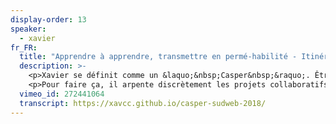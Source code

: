 ```yaml
---
display-order: 13
speaker:
  - xavier
fr_FR:
  title: "Apprendre à apprendre, transmettre en permé-habilité - Itinéraire nomade et fantôme"
  description: >-
    <p>Xavier se définit comme un &laquo;&nbsp;Casper&nbsp;&raquo;. Être un &laquo;&nbsp;Casper&nbsp;&raquo; signifie apprendre à apprendre en permanence et contribuer à un commun. Chercher à se détacher de l'égo (autant que faire se peut) pour proposer de nouvelles productions plus adaptées et soutenables.</p>
    <p>Pour faire ça, il arpente discrètement les projets collaboratifs. Résultat : un tas de connaissances et de compétences (techniques et humaines) que l'on ne trouve pas dans les cursus de formation habituels.</p>
  vimeo_id: 272441064
  transcript: https://xavcc.github.io/casper-sudweb-2018/
---
```


